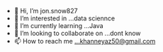 - 👋 Hi, I’m jon.snow827
- 👀 I’m interested in ...data sciennce
- 🌱 I’m currently learning ...Java
- 💞️ I’m looking to collaborate on ...dont know
- 📫 How to reach me ...khanneyaz50@gmail.com

<!---
amandasilva123/amandasilva123 is a ✨ special ✨ repository because its `README.md` (this file) appears on your GitHub profile.
You can click the Preview link to take a look at your changes.
--->
